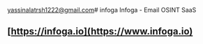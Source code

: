 yassinalatrsh1222@gmail.com# infoga
Infoga - Email OSINT SaaS

## [https://infoga.io](https://www.infoga.io)
